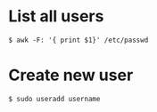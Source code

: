 # List all users
```shell
$ awk -F: '{ print $1}' /etc/passwd
```
# Create new user
```shell
$ sudo useradd username
```

